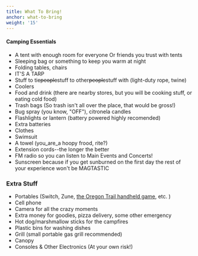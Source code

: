 ```yaml
---
title: What To Bring!
anchor: what-to-bring
weight: '15'
---
```

#### Camping Essentials

* A tent with enough room for everyone Or friends you trust with tents
* Sleeping bag or something to keep you warm at night
* Folding tables, chairs
* IT'S A TARP
* Stuff to tie~~people~~stuff to other~~people~~stuff with (light-duty rope, twine)
* Coolers
* Food and drink (there are nearby stores, but you will be cooking stuff, or eating cold food)
* Trash bags (So trash isn't all over the place, that would be gross!)
* Bug spray (you know, "OFF"), citronela candles
* Flashlights or lantern (battery powered highly recomended)
* Extra batteries
* Clothes
* Swimsuit
* A towel (you_are_a hoopy frood, rite?)
* Extension cords--the longer the better
* FM radio so you can listen to Main Events and Concerts!
* Sunscreen because if you get sunburned on the first day the rest of your experience won't be MAGTASTIC

### Extra Stuff

* Portables (Switch, Zune, [the Oregon Trail handheld game](https://hackaday.com/2018/03/14/teardown-the-oregon-trail-handheld/), etc. )
* Cell phone
* Camera for all the crazy moments
* Extra money for goodies, pizza delivery, some other emergency
* Hot dog/marshmallow sticks for the campfires
* Plastic bins for washing dishes
* Grill (small portable gas grill recommended)
* Canopy
* Consoles & Other Electronics (At your own risk!)
